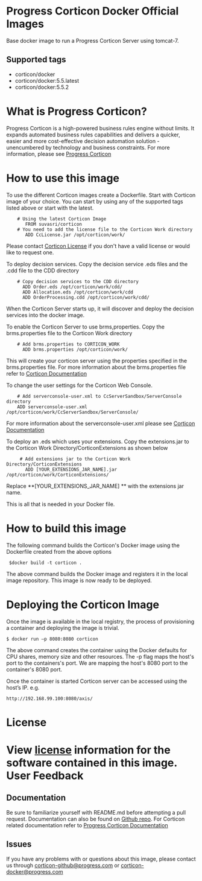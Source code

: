 Progress Corticon Docker Official Images
===================
Base docker image to run a Progress Corticon Server using tomcat-7.

Supported tags
------------------------
* corticon/docker
* corticon/docker:5.5.latest
* corticon/docker:5.5.2

What is Progress Corticon?
===================
Progress Corticon is a high-powered business rules engine without limits. It expands automated business rules capabilities and delivers a quicker, easier and more cost-effective decision automation solution -unencumbered by technology and business constraints. For more information, please see [Progress Corticon](https://www.progress.com/corticon)

How to use this image
===================
To use the different Corticon images  create a Dockerfile. Start with Corticon image of your choice. You can start by using any of the supported tags listed above or start with the latest.
```
    # Using the latest Corticon Image
       FROM suvasri/corticon
    # You need to add the license file to the Corticon Work directory
       ADD CcLicense.jar /opt/corticon/work/
```

Please contact [Corticon License](https://www.progress.com/company/contact) if you don't have a valid license or would like to request one.

To deploy decision services. Copy the decision service .eds files and the .cdd file to the CDD directory
```
    # Copy decision services to the CDD directory
      ADD Order.eds /opt/corticon/work/cdd/
      ADD Allocation.eds /opt/corticon/work/cdd 
      ADD OrderProcessing.cdd /opt/corticon/work/cdd/ 
```
When the Corticon Server starts up, it will discover and deploy the decision services into the docker image.

To enable the Corticon Server to use brms,properties. Copy the brms.properties file to the Corticon Work directory
```
    # Add brms.properties to CORTICON_WORK
      ADD brms.properties /opt/corticon/work/
```
This will create your corticon server using the properties specified in the brms.properties file. For more information about the brms.properties file refer to [Corticon Documentation](https://documentation.progress.com/output/ua/Corticon/)

To change the user settings for the Corticon Web Console. 
```
    # Add serverconsole-user.xml to CcServerSandbox/ServerConsole directory
    ADD serverconsole-user.xml /opt/corticon/work/CcServerSandbox/ServerConsole/
```
For more information about the serverconsole-user.xml please see [Corticon Documentation](https://documentation.progress.com/output/ua/Corticon/)

To deploy an .eds which uses your extensions. Copy the extensions.jar to the Corticon Work Directory/CorticonExtensions as shown below
```
     # Add extensions jar to the Corticon Work Directory/CorticonExtensions
       ADD [YOUR_EXTENSIONS_JAR_NAME].jar /opt/corticon/work/CorticonExtensions/
```

Replace **[YOUR_EXTENSIONS_JAR_NAME] ** with the extensions jar name.

This is all that is needed in your Docker file.

How to build this image
===================
The following command builds the Corticon's Docker image using the Dockerfile created from the above options
```  
 $docker build -t corticon .
```
The above command builds the Docker image and registers it in the local image repository. This image is now ready to be deployed.

Deploying the Corticon Image
===================
Once the image is available in the local registry, the process of provisioning a container and deploying the image is trivial.
```  
$ docker run –p 8080:8080 corticon
```
The above command creates the container using the Docker defaults for CPU shares, memory size and other resources. The -p flag maps the host's port to the containers's port. We are mapping the host's 8080 port to the container's 8080 port.

Once the container is started Corticon server can be accessed using the host’s IP. e.g.
``` 
http://192.168.99.100:8080/axis/
``` 
License
===================
View [license](https://github.com/corticon/Docker/blob/master/5.5.2/Corticon%20EULA.pdf) information for the software contained in this image.
User Feedback
===================
Documentation
-------------------------------
Be sure to familiarize yourself with README.md before attempting a pull request. Documentation can also be found on [Github repo](https://github.com/corticon/Docker/). For Corticon related documentation refer to [Progress Corticon Documentation](https://documentation.progress.com/output/ua/Corticon/)

Issues
----------------------------
If you have any problems with or questions about this image, please contact us through corticon-github@progress.com or corticon-docker@progress.com
